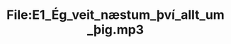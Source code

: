 ---
title: File:E1_Ég_veit_næstum_því_allt_um_þig.mp3
recording of: Ég veit næstum því allt um þig.
reading speed: slow
speaker: E
license: CC0
---
